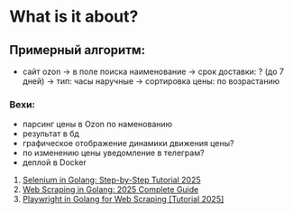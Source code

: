 # What is it about? 
## Примерный алгоритм:   
- сайт ozon -> в поле поиска наименование -> срок доставки: ? (до 7 дней) -> тип: часы наручные -> сортировка цены: по возрастанию
### Вехи:
- парсинг цены в Ozon по наменованию
- результат в бд
- графическое отображение динамики движения цены?
- по изменению цены уведомление в телеграм?
- деплой в Docker

1. [Selenium in Golang: Step-by-Step Tutorial 2025](https://www.zenrows.com/blog/selenium-golang#why-use-selenium-in-go) 
2. [Web Scraping in Golang: 2025 Complete Guide](https://www.zenrows.com/blog/web-scraping-golang#build-first-golang-scraper)
3. [Playwright in Golang for Web Scraping [Tutorial 2025]](https://www.zenrows.com/blog/playwright-golang)
